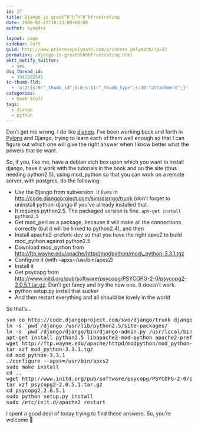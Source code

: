 ```yaml
---
id: 27
title: Django is great^h^h^h^h^hfrustrating
date: 2008-02-27T18:23:08+00:00
author: synedra

layout: page
sidebar: left
guid: http://www.princesspolymath.com/princess_polymath/?p=27
permalink: /django-is-greathhhhhfrustrating.html
aktt_notify_twitter:
  - yes
dsq_thread_id:
  - 1941502545
tc-thumb-fld:
  - 'a:2:{s:9:"_thumb_id";b:0;s:11:"_thumb_type";s:10:"attachment";}'
categories:
  - Geek Stuff
tags:
  - django
  - python
---
```

Don&#8217;t get me wrong. I do like [django](http://www.djangoproject.com). I&#8217;ve been working back and forth in [Pylons](http://www.pylonshq.com) and Django, trying to learn each of them well enough so that I can figure out which one will give the right answer when I know better what the powers that be want.
  
So, if you, like me, have a debian etch box upon which you want to install django, have it work with the tutorials in the book and on the site (thus needing python2.5), using mod_python so that you can work on a remote server, with postgres, do the following:

  * Use the Django from subversion. It lives in http://code.djangoproject.com/svn/django/trunk (don&#8217;t forget to uninstall python-django if you&#8217;ve already installed that.
  * It requires python2.5. The packaged version is fine. `apt-get install python2.5`
  * Get mod_perl as a package, because it will make all the connections correctly (but it will be linked to python2.4), and then
  * Install apache2-prefork-dev so that you have the right apxs2 to build mod_python against python2.5
  * Download mod\_python from http://ftp.wayne.edu/apache/httpd/modpython/mod\_python-3.3.1.tgz
  * Configure it (with &#8211;apxs=/usr/bin/apxs2)
  * Install it
  * Get psycopg from http://www.initd.org/pub/software/psycopg/PSYCOPG-2-0/psycopg2-2.0.5.1.tar.gz. Don&#8217;t get fancy and try the new one. It doesn&#8217;t work.
  * python setup.py install that sucker
  * And then restart everything and all should be lovely in the world

So that&#8217;s&#8230;

<pre>svn co http://code.djangoproject.com/svn/django/trunk django
ln -s `pwd`/django /usr/lib/python2.5/site-packages/
ln -s `pwd`/django/django/bin/django-admin.py /usr/local/bin
apt-get install python2.5 libapache2-mod-python apache2-prefork-dev
wget http://ftp.wayne.edu/apache/httpd/modpython/mod_python-3.3.1.tgz
tar xzf mod_python-3.3.1.tgz
cd mod_python-3.3.1
./configure --apxs=/usr/bin/apxs2
sudo make install
cd ..
wget http://www.initd.org/pub/software/psycopg/PSYCOPG-2-0/psycopg2-2.0.5.1.tar.gz
tar xzf psycopg2-2.0.5.1.tar.gz
cd psycopg2.2.0.5.1
sudo python setup.py install
sudo /etc/init.d/apache2 restart
</pre>

I spent a good deal of today trying to find these answers. So, you&#8217;re welcome 🙂